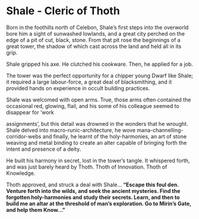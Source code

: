 # Shale - Cleric of Thoth

Born in the foothills north of Celebon, Shale’s first steps into the overworld bore him a sight of sunwashed lowlands, and a great city perched on the edge of a pit of cut, black, stone. From that pit rose the beginnings of a great tower, the shadow of which cast across the land and held all in its grip.

Shale gripped his axe. He clutched his cookware. Then, he applied for a job.

The tower was the perfect opportunity for a chipper young Dwarf like Shale; it required a large labour-force, a great deal of blacksmithing, and it provided hands on experience in occult building practices.

Shale was welcomed with open arms. True, those arms often contained the occasional red, glowing, flail, and his some of his colleague seemed to disappear for ‘work 

assignments’, but this detail was drowned in the wonders that he wrought. Shale delved into macro-runic-architecture, he wove mana-channelling-corridor-webs and finally, he learnt of the holy-harmonies, an art of stone weaving and metal binding to create an alter capable of bringing forth the intent and presence of a deity.

He built his harmony in secret, lost in the tower’s tangle. It whispered forth, and was just barely heard by Thoth. Thoth of Innovation. Thoth of Knowledge.

Thoth approved, and struck a deal with Shale… **“Escape this foul den. Venture forth into the wilds, and seek the ancient mysteries. Find the forgotten holy-harmonies and study their secrets. Learn, and then to build me an altar at the threshold of man’s exploration. Go to Mirin’s Gate, and help them Know…”**
